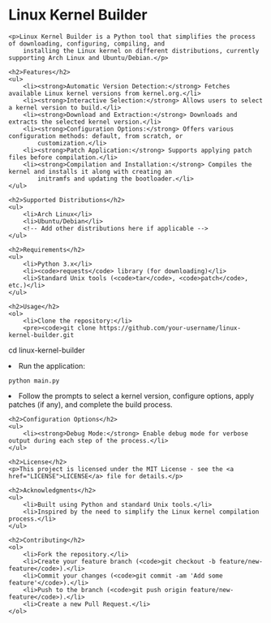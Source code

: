 <!DOCTYPE html>
<html lang="en">

<head>
    <meta charset="UTF-8">
    <meta name="viewport" content="width=device-width, initial-scale=1.0">
    <title>Linux Kernel Builder</title>
</head>

<body>
    <h1>Linux Kernel Builder</h1>

    <p>Linux Kernel Builder is a Python tool that simplifies the process of downloading, configuring, compiling, and
        installing the Linux kernel on different distributions, currently supporting Arch Linux and Ubuntu/Debian.</p>

    <h2>Features</h2>
    <ul>
        <li><strong>Automatic Version Detection:</strong> Fetches available Linux kernel versions from kernel.org.</li>
        <li><strong>Interactive Selection:</strong> Allows users to select a kernel version to build.</li>
        <li><strong>Download and Extraction:</strong> Downloads and extracts the selected kernel version.</li>
        <li><strong>Configuration Options:</strong> Offers various configuration methods: default, from scratch, or
            customization.</li>
        <li><strong>Patch Application:</strong> Supports applying patch files before compilation.</li>
        <li><strong>Compilation and Installation:</strong> Compiles the kernel and installs it along with creating an
            initramfs and updating the bootloader.</li>
    </ul>

    <h2>Supported Distributions</h2>
    <ul>
        <li>Arch Linux</li>
        <li>Ubuntu/Debian</li>
        <!-- Add other distributions here if applicable -->
    </ul>

    <h2>Requirements</h2>
    <ul>
        <li>Python 3.x</li>
        <li><code>requests</code> library (for downloading)</li>
        <li>Standard Unix tools (<code>tar</code>, <code>patch</code>, etc.)</li>
    </ul>

    <h2>Usage</h2>
    <ol>
        <li>Clone the repository:</li>
        <pre><code>git clone https://github.com/your-username/linux-kernel-builder.git
cd linux-kernel-builder</code></pre>
        <li>Run the application:</li>
        <pre><code>python main.py</code></pre>
        <li>Follow the prompts to select a kernel version, configure options, apply patches (if any), and complete the
            build process.</li>
    </ol>

    <h2>Configuration Options</h2>
    <ul>
        <li><strong>Debug Mode:</strong> Enable debug mode for verbose output during each step of the process.</li>
    </ul>

    <h2>License</h2>
    <p>This project is licensed under the MIT License - see the <a href="LICENSE">LICENSE</a> file for details.</p>

    <h2>Acknowledgments</h2>
    <ul>
        <li>Built using Python and standard Unix tools.</li>
        <li>Inspired by the need to simplify the Linux kernel compilation process.</li>
    </ul>

    <h2>Contributing</h2>
    <ol>
        <li>Fork the repository.</li>
        <li>Create your feature branch (<code>git checkout -b feature/new-feature</code>).</li>
        <li>Commit your changes (<code>git commit -am 'Add some feature'</code>).</li>
        <li>Push to the branch (<code>git push origin feature/new-feature</code>).</li>
        <li>Create a new Pull Request.</li>
    </ol>

</body>

</html>
